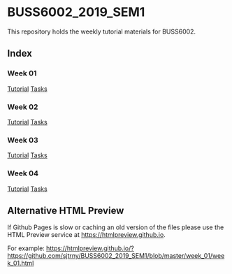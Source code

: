 # BUSS6002_2019_SEM1

This repository holds the weekly tutorial materials for BUSS6002.

## Index

### Week 01
[Tutorial](week_01/week_01.html)
[Tasks](week_01/week_01_tasks.html)

### Week 02
[Tutorial](week_02/week_02.html)
[Tasks](week_02/week_02_tasks.html)

### Week 03
[Tutorial](week_03/week_03.html)
[Tasks](week_03/week_03_tasks.html)

### Week 04

[Tutorial](week_03/week_03.html)
[Tasks](week_03/week_03_tasks.html)

## Alternative HTML Preview

If Github Pages is slow or caching an old version of the files please use the HTML Preview service at https://htmlpreview.github.io.

For example: https://htmlpreview.github.io/?https://github.com/sjtrny/BUSS6002_2019_SEM1/blob/master/week_01/week_01.html
